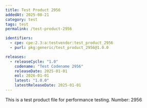 ```yaml
---
title: Test Product 2956
addedAt: 2025-08-21
category: test
tags: test
permalink: /test-product-2956

identifiers:
  - cpe: cpe:2.3:a:testvendor:test_product_2956
  - purl: pkg:generic/test_product_2956@1.0.0

releases:
  - releaseCycle: "1.0"
    codename: "Test Codename 2956"
    releaseDate: 2025-01-01
    eol: 2026-01-01
    latest: "1.0.0"
    latestReleaseDate: 2025-01-01
---
```


This is a test product file for performance testing. Number: 2956
